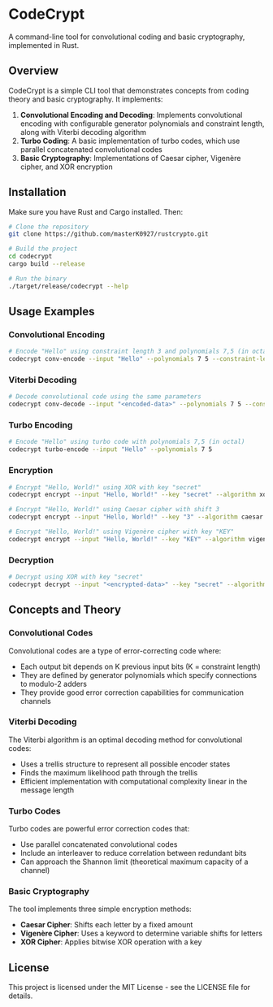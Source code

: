 # CodeCrypt

A command-line tool for convolutional coding and basic cryptography, implemented in Rust.

## Overview

CodeCrypt is a simple CLI tool that demonstrates concepts from coding theory and basic cryptography. It implements:

1. **Convolutional Encoding and Decoding**: Implements convolutional encoding with configurable generator polynomials and constraint length, along with Viterbi decoding algorithm
2. **Turbo Coding**: A basic implementation of turbo codes, which use parallel concatenated convolutional codes
3. **Basic Cryptography**: Implementations of Caesar cipher, Vigenère cipher, and XOR encryption

## Installation

Make sure you have Rust and Cargo installed. Then:

```bash
# Clone the repository
git clone https://github.com/masterK0927/rustcrypto.git

# Build the project
cd codecrypt
cargo build --release

# Run the binary
./target/release/codecrypt --help
```

## Usage Examples

### Convolutional Encoding

```bash
# Encode "Hello" using constraint length 3 and polynomials 7,5 (in octal)
codecrypt conv-encode --input "Hello" --polynomials 7 5 --constraint-length 3
```

### Viterbi Decoding

```bash
# Decode convolutional code using the same parameters
codecrypt conv-decode --input "<encoded-data>" --polynomials 7 5 --constraint-length 3
```

### Turbo Encoding

```bash
# Encode "Hello" using turbo code with polynomials 7,5 (in octal)
codecrypt turbo-encode --input "Hello" --polynomials 7 5
```

### Encryption

```bash
# Encrypt "Hello, World!" using XOR with key "secret"
codecrypt encrypt --input "Hello, World!" --key "secret" --algorithm xor

# Encrypt "Hello, World!" using Caesar cipher with shift 3
codecrypt encrypt --input "Hello, World!" --key "3" --algorithm caesar

# Encrypt "Hello, World!" using Vigenère cipher with key "KEY"
codecrypt encrypt --input "Hello, World!" --key "KEY" --algorithm vigenere
```

### Decryption

```bash
# Decrypt using XOR with key "secret"
codecrypt decrypt --input "<encrypted-data>" --key "secret" --algorithm xor
```

## Concepts and Theory

### Convolutional Codes

Convolutional codes are a type of error-correcting code where:
- Each output bit depends on K previous input bits (K = constraint length)
- They are defined by generator polynomials which specify connections to modulo-2 adders
- They provide good error correction capabilities for communication channels

### Viterbi Decoding

The Viterbi algorithm is an optimal decoding method for convolutional codes:
- Uses a trellis structure to represent all possible encoder states
- Finds the maximum likelihood path through the trellis
- Efficient implementation with computational complexity linear in the message length

### Turbo Codes

Turbo codes are powerful error correction codes that:
- Use parallel concatenated convolutional codes
- Include an interleaver to reduce correlation between redundant bits
- Can approach the Shannon limit (theoretical maximum capacity of a channel)

### Basic Cryptography

The tool implements three simple encryption methods:
- **Caesar Cipher**: Shifts each letter by a fixed amount
- **Vigenère Cipher**: Uses a keyword to determine variable shifts for letters
- **XOR Cipher**: Applies bitwise XOR operation with a key

## License

This project is licensed under the MIT License - see the LICENSE file for details.